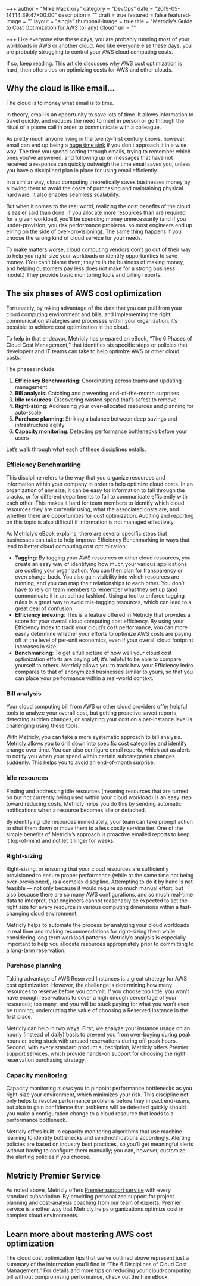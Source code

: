 +++
author = "Mike Mackrory"
category = "DevOps"
date = "2019-05-14T14:39:47+00:00"
description = ""
draft = true
featured = false
featured-image = ""
layout = "single"
thumbnail-image = true
title = "Metricly’s Guide to Cost Optimization for AWS (or any) Cloud"
url = ""

+++
Like everyone else these days, you are probably running most of your workloads in AWS or another cloud. And like everyone else these days, you are probably struggling to control your AWS cloud computing costs.

If so, keep reading. This article discusses why AWS cost optimization is hard, then offers tips on optimizing costs for AWS and other clouds.

## Why the cloud is like email...

The cloud is to money what email is to time.

In theory, email is an opportunity to save lots of time. It allows information to travel quickly, and reduces the need to meet in person or go through the ritual of a phone call in order to communicate with a colleague.

As pretty much anyone living in the twenty-first century knows, however, email can end up being a [huge time sink](https://www.forbes.com/sites/annabelacton/2017/07/13/innovators-challenge-how-to-stop-wasting-time-on-emails/#675a14149788) if you don’t approach it in a wise way. The time you spend sorting through emails, trying to remember which ones you’ve answered, and following up on messages that have not received a response can quickly outweigh the time email saves you, unless you have a disciplined plan in place for using email efficiently.

In a similar way, cloud computing theoretically saves businesses money by allowing them to avoid the costs of purchasing and maintaining physical hardware. It also enables seamless scalability.

But when it comes to the real world, realizing the cost benefits of the cloud is easier said than done. If you allocate more resources than are required for a given workload, you’ll be spending money unnecessarily (and if you under-provision, you risk performance problems, so most engineers end up erring on the side of over-provisioning). The same thing happens if you choose the wrong kind of cloud service for your needs.

To make matters worse, cloud computing vendors don’t go out of their way to help you right-size your workloads or identify opportunities to save money. (You can’t blame them; they’re in the business of making money, and helping customers pay less does not make for a strong business model.) They provide basic monitoring tools and billing reports.

## The six phases of AWS cost optimization

Fortunately, by taking advantage of the data that you can pull from your cloud computing environment and bills, and implementing the right communication strategies and processes within your organization, it’s possible to achieve cost optimization in the cloud.

To help in that endeavor, Metricly has prepared an eBook, “The 6 Phases of Cloud Cost Management,” that identifies six specific steps or policies that developers and IT teams can take to help optimize AWS or other cloud costs.

The phases include:

1. **Efficiency Benchmarking**: Coordinating across teams and updating management
2. **Bill analysis**: Catching and preventing end-of-the-month surprises
3. **Idle resources**: Discovering wasted spend that’s safest to remove
4. **Right-sizing**: Addressing your over-allocated resources and planning for auto-scale
5. **Purchase planning**: Striking a balance between deep savings and infrastructure agility
6. **Capacity monitoring**: Detecting performance bottlenecks before your users

Let’s walk through what each of these disciplines entails.

### Efficiency Benchmarking

This discipline refers to the way that you organize resources and information within your company in order to help optimize cloud costs. In an organization of any size, it can be easy for information to fall through the cracks, or for different departments to fail to communicate efficiently with each other. This makes it hard for team members to identify which cloud resources they are currently using, what the associated costs are, and whether there are opportunities for cost optimization. Auditing and reporting on this topic is also difficult if information is not managed effectively.

As Metricly’s eBook explains, there are several specific steps that businesses can take to help improve Efficiency Benchmarking in ways that lead to better cloud computing cost optimization:

* **Tagging**: By tagging your AWS resources or other cloud resources, you create an easy way of identifying how much your various applications are costing your organization. You can then plan for transparency or even charge-back. You also gain visibility into which resources are running, and you can map their relationships to each other. You don’t have to rely on team members to remember what they set up (and communicate it in an ad hoc fashion). Using a tool to enforce tagging rules is a great way to avoid mis-tagging resources, which can lead to a great deal of confusion.
* **Efficiency indexing**: This is a feature offered in Metricly that provides a score for your overall cloud computing cost efficiency. By using your Efficiency Index to track your cloud’s cost performance, you can more easily determine whether your efforts to optimize AWS costs are paying off at the level of per-unit economics, even if your overall cloud footprint increases in size.
* **Benchmarking**: To get a full picture of how well your cloud cost optimization efforts are paying off, it’s helpful to be able to compare yourself to others. Metricly allows you to track how your Efficiency Index compares to that of anonymized businesses similar to yours, so that you can place your performance within a real-world context.

### Bill analysis

Your cloud computing bill from AWS or other cloud providers offer helpful tools to analyze your overall cost, but getting proactive saved reports, detecting sudden changes, or analyzing your cost on a per-instance level is challenging using these tools.

With Metricly, you can take a more systematic approach to bill analysis. Metricly allows you to drill down into specific cost categories and identify change over time. You can also configure email reports, which act as alerts to notify you when your spend within certain subcategories changes suddenly. This helps you to avoid an end-of-month surprise.

### Idle resources

Finding and addressing idle resources (meaning resources that are turned on but not currently being used within your cloud workload) is an easy step toward reducing costs. Metricly helps you do this by sending automatic notifications when a resource becomes idle or detached.

By identifying idle resources immediately, your team can take prompt action to shut them down or move them to a less costly service tier. One of the simple benefits of Metricly’s approach is proactive emailed reports to keep it top-of-mind and not let it linger for weeks.

### Right-sizing

Right-sizing, or ensuring that your cloud resources are sufficiently provisioned to ensure proper performance (while at the same time not being over-provisioned), is a complex discipline. Attempting to do it by hand is not feasible — not only because it would require so much manual effort, but also because there are so many AWS configurations, and so much real-time data to interpret, that engineers cannot reasonably be expected to set the right size for every resource in various computing dimensions within a fast-changing cloud environment.

Metricly helps to automate the process by analyzing your cloud workloads in real time and making recommendations for right-sizing them while considering long term workload patterns. Metricly’s analysis is especially important to help you allocate resources appropriately prior to committing to a long-term reservation.

### Purchase planning

Taking advantage of AWS Reserved Instances is a great strategy for AWS cost optimization. However, the challenge is determining how many resources to reserve before you commit. If you choose too little, you won’t have enough reservations to cover a high enough percentage of your resources; too many, and you will be stuck paying for what you won’t even be running, undercutting the value of choosing a Reserved Instance in the first place.

Metricly can help in two ways. First, we analyze your instance usage on an hourly (instead of daily) basis to prevent you from over-buying during peak hours or being stuck with unused reservations during off-peak hours. Second, with every standard product subscription, Metricly offers Premier support services, which provide hands-on support for choosing the right reservation purchasing strategy.

### Capacity monitoring

Capacity monitoring allows you to pinpoint performance bottlenecks as you right-size your environment, which minimizes your risk. This discipline not only helps to resolve performance problems before they impact end-users, but also to gain confidence that problems will be detected quickly should you make a configuration change to a cloud resource that leads to a performance bottleneck.

Metricly offers built-in capacity monitoring algorithms that use machine learning to identify bottlenecks and send notifications accordingly. Alerting policies are based on industry best practices, so you’ll get meaningful alerts without having to configure them manually; you can, however, customize the alerting policies if you choose.

## Metricly Premier Service

As noted above, Metricly offers [Premier support service](https://www.metricly.com/premier-services/) with every standard subscription. By providing personalized support for project planning and cost-analysis coaching from our team of experts, Premier service is another way that Metricly helps organizations optimize cost in complex cloud environments.

## Learn more about mastering AWS cost optimization

The cloud cost optimization tips that we’ve outlined above represent just a summary of the information you’ll find in “The 6 Disciplines of Cloud Cost Management.” For details and more tips on reducing your cloud-computing bill without compromising performance, check out the free eBook.